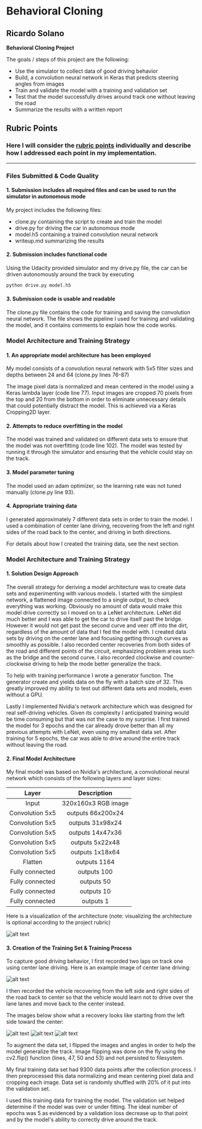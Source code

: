 # **Behavioral Cloning** 
Ricardo Solano
---

**Behavioral Cloning Project**

The goals / steps of this project are the following:
* Use the simulator to collect data of good driving behavior
* Build, a convolution neural network in Keras that predicts steering angles from images
* Train and validate the model with a training and validation set
* Test that the model successfully drives around track one without leaving the road
* Summarize the results with a written report


[//]: # (Image References)

[image1]: ./examples/cnn-architecture.png "Model Visualization"
[image2]: ./examples/center_2017_04_14_18_30_03_056.jpg "Center lane driving"
[image3]: ./examples/center_2017_04_14_15_57_08_553.jpg "Recovery Image"
[image4]: ./examples/center_2017_04_14_15_57_08_787.jpg "Recovery Image"
[image5]: ./examples/center_2017_04_14_15_57_08_949.jpg "Recovery Image"

## Rubric Points
### Here I will consider the [rubric points](https://review.udacity.com/#!/rubrics/432/view) individually and describe how I addressed each point in my implementation.  

---
### Files Submitted & Code Quality

#### 1. Submission includes all required files and can be used to run the simulator in autonomous mode

My project includes the following files:
* clone.py containing the script to create and train the model
* drive.py for driving the car in autonomous mode
* model.h5 containing a trained convolution neural network 
* writeup.md summarizing the results

#### 2. Submission includes functional code
Using the Udacity provided simulator and my drive.py file, the car can be driven autonomously around the track by executing 
```sh
python drive.py model.h5
```

#### 3. Submission code is usable and readable

The clone.py file contains the code for training and saving the convolution neural network. The file shows the pipeline I used for training and validating the model, and it contains comments to explain how the code works.

### Model Architecture and Training Strategy

#### 1. An appropriate model architecture has been employed

My model consists of a convolution neural network with 5x5 filter sizes and depths between 24 and 64 (clone.py lines 76-87) 

The image pixel data is normalized and mean centered in the model using a Keras lambda layer (code line 77). Input images are cropped 70 pixels from the top and 20 from the bottom in order to eliminate unnecessary details that could potentially distract the model. This is achieved via a Keras Cropping2D layer.

#### 2. Attempts to reduce overfitting in the model

The model was trained and validated on different data sets to ensure that the model was not overfitting (code line 102). The model was tested by running it through the simulator and ensuring that the vehicle could stay on the track.

#### 3. Model parameter tuning

The model used an adam optimizer, so the learning rate was not tuned manually (clone.py line 93).

#### 4. Appropriate training data

I generated approximately 7 different data sets in order to train the model. I used a combination of center lane driving, recovering from the left and right sides of the road back to the center, and driving in both directions.

For details about how I created the training data, see the next section. 

### Model Architecture and Training Strategy

#### 1. Solution Design Approach

The overall strategy for deriving a model architecture was to create data sets and experimenting with various models. I started with the simplest network, a flattened image connected to a single output, to check everything was working. Obviously no amount of data would make this model drive correctly so I moved on to a LeNet architecture. LeNet did much better and I was able to get the car to drive itself past the bridge. However it would not get past the second curve and veer off into the dirt, regardless of the amount of data that I fed the model with. I created data sets by driving on the center lane and focusing getting through curves as smoothly as possible. I also recorded center recoveries from both sides of the road and different points of the circuit, emphasizing problem areas such as the bridge and the second curve. I also recorded clockwise and counter-clockwise driving to help the mode better generalize the track.

To help with training performance I wrote a generator function. The generator create and yields data on the fly with a batch size of 32. This greatly improved my ability to test out different data sets and models, even without a GPU.

Lastly I implemented Nvidia's network architecture which was designed for real self-driving vehicles. Given its complexity I anticipated training would be time consuming but that was not the case to my surprise. I first trained the model for 3 epochs and the car already drove better than all my previous attempts with LeNet, even using my smallest data set. After training for 5 epochs, the car was able to drive around the entire track without leaving the road.

#### 2. Final Model Architecture

My final model was based on Nvidia's architecture, a convolutional neural network which consists of the following layers and layer sizes: 

| Layer | Description	| 
|:-----:|:-----------:| 
| Input | 320x160x3 RGB image |
| Convolution 5x5	|	outputs 66x200x24	|
| Convolution 5x5	|	outputs 31x98x24	|
| Convolution 5x5	|	outputs 14x47x36	|
| Convolution 5x5	|	outputs 5x22x48	|
| Convolution 5x5	|	outputs 1x18x64	|
| Flatten | outputs 1164 |
|	Fully connected |	outputs 100 |
|	Fully connected |	outputs 50 |
|	Fully connected |	outputs 10 |
|	Fully connected |	outputs 1 |

Here is a visualization of the architecture (note: visualizing the architecture is optional according to the project rubric)

![alt text][image1]

#### 3. Creation of the Training Set & Training Process

To capture good driving behavior, I first recorded two laps on track one using center lane driving. Here is an example image of center lane driving:

![alt text][image2]

I then recorded the vehicle recovering from the left side and right sides of the road back to center so that the vehicle would learn not to drive over the lane lanes and move back to the center instead.

The images below show what a recovery looks like starting from the left side toward the center:

![alt text][image3]
![alt text][image4]
![alt text][image5]


To augment the data set, I flipped the images and angles in order to help the model generalize the track. Image flipping was done on the fly using the cv2.flip() function (lines, 47, 50 and 53) and not persisted to filesystem.

My final training data set had 9300 data points after the collection process. I then preprocessed this data normalizing and mean centering pixel data and cropping each image. Data set is randomly shuffled with 20% of it put into the validation set. 

I used this training data for training the model. The validation set helped determine if the model was over or under fitting. The ideal number of epochs was 5 as evidenced by a validation loss decrease up to that point and by the model's ability to correctly drive around the track.
